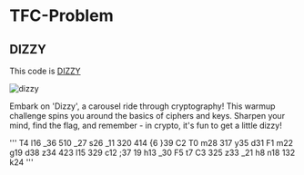 # TFC-Problem

## DIZZY
This code is [DIZZY](https://github.com/SMSajadi99/TFC-Problem/blob/main/DIZZY.ipynb)

![dizzy](https://github.com/SMSajadi99/TFC-Problem/assets/69210109/cdae73db-163e-4045-b400-661b8bf06d1a)

Embark on 'Dizzy', a carousel ride through cryptography! This warmup challenge spins you around the basics of ciphers and keys. Sharpen your mind, find the flag, and remember - in crypto, it's fun to get a little dizzy!

''' T4 l16 _36 510 _27 s26 _11 320 414 {6 }39 C2 T0 m28 317 y35 d31 F1 m22 g19 d38 z34 423 l15 329 c12 ;37 19 h13 _30 F5 t7 C3 325 z33 _21 h8 n18 132 k24 '''

